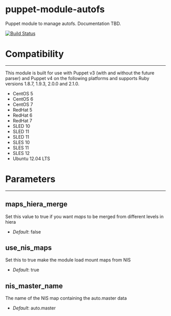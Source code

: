 puppet-module-autofs
====================

Puppet module to manage autofs. Documentation TBD.

[![Build Status](https://api.travis-ci.org/gusson/puppet-module-autofs.png)](https://travis-ci.org/gusson/puppet-module-autofs)


# Compatibility
---------------
This module is built for use with Puppet v3 (with and without the future
parser) and Puppet v4 on the following platforms and supports Ruby versions
1.8.7, 1.9.3, 2.0.0 and 2.1.0.

* CentOS 5
* CentOS 6
* CentOS 7
* RedHat 5
* RedHat 6
* RedHat 7
* SLED 10
* SLED 11
* SLED 11
* SLES 10
* SLES 11
* SLES 12
* Ubuntu 12.04 LTS


# Parameters
------------

maps_hiera_merge
----------------
Set this value to true if you want *maps* to be merged from different levels in
hiera

- *Default*: false

use_nis_maps
------------
Set this to true make the module load mount maps from NIS

- *Default*: true

nis_master_name
---------------
The name of the NIS map containing the auto.master data

- *Default*: auto.master
